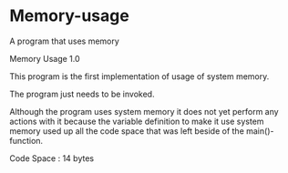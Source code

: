 # Memory-usage
A program that uses memory

Memory Usage 1.0

This program is the first implementation of usage of system memory.

The program just needs to be invoked.

Although the program uses system memory it does not yet perform any actions
with it because the variable definition to make it use system memory used
up all the code space that was left beside of the main()- function.


Code Space : 14 bytes
